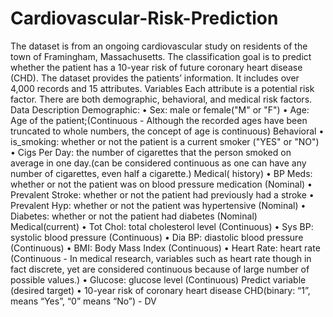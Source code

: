 # Cardiovascular-Risk-Prediction
The dataset is from an ongoing cardiovascular study on residents of the town of Framingham,
Massachusetts. The classification goal is to predict whether the patient has a 10-year risk of
future coronary heart disease (CHD). The dataset provides the patients’ information. It includes
over 4,000 records and 15 attributes.
Variables
Each attribute is a potential risk factor. There are both demographic, behavioral, and medical risk
factors.
Data Description
Demographic:
• Sex: male or female("M" or "F")
• Age: Age of the patient;(Continuous - Although the recorded ages have been truncated to
whole numbers, the concept of age is continuous)
Behavioral
• is_smoking: whether or not the patient is a current smoker ("YES" or "NO")
• Cigs Per Day: the number of cigarettes that the person smoked on average in one day.(can be
considered continuous as one can have any number of cigarettes, even half a cigarette.)
Medical( history)
• BP Meds: whether or not the patient was on blood pressure medication (Nominal)
• Prevalent Stroke: whether or not the patient had previously had a stroke
• Prevalent Hyp: whether or not the patient was hypertensive (Nominal)
• Diabetes: whether or not the patient had diabetes (Nominal)
Medical(current)
• Tot Chol: total cholesterol level (Continuous)
• Sys BP: systolic blood pressure (Continuous)
• Dia BP: diastolic blood pressure (Continuous)
• BMI: Body Mass Index (Continuous)
• Heart Rate: heart rate (Continuous - In medical research, variables such as heart rate though in
fact discrete, yet are considered continuous because of large number of possible values.)
• Glucose: glucose level (Continuous)
Predict variable (desired target)
• 10-year risk of coronary heart disease CHD(binary: “1”, means “Yes”, “0” means “No”) -
DV
